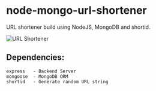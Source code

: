 # node-mongo-url-shortener
URL shortener build using NodeJS, MongoDB and shortid. 

![URL Shortener](https://i.imgur.com/iSwi1ik.png)

## Dependencies:
```
express   - Backend Server
mongoose  - MongoDB ORM
shortid   - Generate random URL string
```
